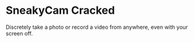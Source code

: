 # SneakyCam Cracked

Discretely take a photo or record a video from anywhere, even with your screen off.